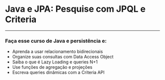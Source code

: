 # Java e JPA: Pesquise com JPQL e Criteria

---

### Faça esse curso de Java e persistência e:

- Aprenda a usar relacionamento bidirecionais
- Organize suas consultas com Data Access Object
- Saiba o que é Lazy Loading e queries N+1
- Use funções de agregação e projeções
- Escreva queries dinâmicas com a Criteria API
